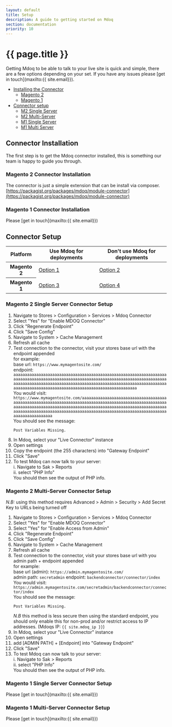 ```yaml
---
layout: default
title: Setup
description: A guide to getting started on Mdoq 
section: documentation
priority: 10
---
```


# {{ page.title }}

Getting Mdoq to be able to talk to your live site is quick and simple, there are a few options depending on your set. If you have any issues please [get in touch](maxilto:{{ site.email}}).

- [Installing the Connector](#connector-installation)
  - [Magento 2](#magento-2-connector-installation)
  - [Magento 1](#magento-1-connector-installation)
- [Connector setup](#connector-setup)
  - [M2 Single Server](#magento-2-single-server-connector-setup)
  - [M2 Multi-Server](#magento-2-multi-server-connector-setup)
  - [M1 Single Server](#magento-1-single-server-connector-setup)
  - [M1 Multi Server](#magento-1-multi-server-connector-setup)

## Connector Installation
The first step is to get the Mdoq connector installed, this is something our team is happy to guide you through.

### Magento 2 Connector Installation
The connector is just a simple extension that can be install via composer.  
[https://packagist.org/packages/mdoq/module-connector](https://packagist.org/packages/mdoq/module-connector)

### Magento 1 Connector Installation
Please [get in touch](maxilto:{{ site.email}})

## Connector Setup
<table class="table availability">
    <thead class="thead-dark">
    <tr>
        <th scope="col">Platform</th>
        <th scope="col">Use Mdoq for deployments</th>
        <th scope="col">Don't use Mdoq for deployments</th>
    </tr>
    </thead>
    <tbody>
    <tr>
        <th scope="row">Magento 2</th>
        <td><a href="#magento-2-single-server-connector-setup">Option 1</a></td>
        <td><a href="#magento-2-multi-server-connector-setup">Option 2</a></td>
    </tr>
    <tr>
        <th scope="row">Magento 1</th>
        <td><a href="#magento-1-single-server-connector-setup">Option 3</a></td>
        <td><a href="#magento-1-multi-server-connector-setup">Option 4</a></td>
    </tr>
    </tbody>
</table>

### Magento 2 Single Server Connector Setup
1. Navigate to Stores > Configuration > Services > Mdoq Connector
2. Select "Yes" for "Enable MDOQ Connector"
3. Click "Regenerate Endpoint"
4. Click "Save Config"
5. Navigate to System > Cache Management
6. Refresh all cache
7. Test connection to the connector, visit your stores base url with the endpoint appended  
  for example:  
  base url: `https://www.mymagentosite.com/`  
  endpoint: `aaaaaaaaaaaaaaaaaaaaaaaaaaaaaaaaaaaaaaaaaaaaaaaaaaaaaaaaaaaaaaaaaaaaaaaaaaaaaaaaaaaaaaaaaaaaaaaaaaaaaaaaaaaaaaaaaaaaaaaaaaaaaaaaaaaaaaaaaaaaaaaaaaaaaaaaaaaaaaaaaaaaaaaaaaaaaaaaaaaaaaaaaaaaaaaaaaaaaaaaaaaaaaaaaaaaaaaaaaaaaaaaaaaaaaaaaaaaaaaaaaaaaaaaaaaaaaa`  
  You would visit: `https://www.mymagentosite.com/aaaaaaaaaaaaaaaaaaaaaaaaaaaaaaaaaaaaaaaaaaaaaaaaaaaaaaaaaaaaaaaaaaaaaaaaaaaaaaaaaaaaaaaaaaaaaaaaaaaaaaaaaaaaaaaaaaaaaaaaaaaaaaaaaaaaaaaaaaaaaaaaaaaaaaaaaaaaaaaaaaaaaaaaaaaaaaaaaaaaaaaaaaaaaaaaaaaaaaaaaaaaaaaaaaaaaaaaaaaaaaaaaaaaaaaaaaaaaaaaaaaaaaaaaaaaaaa`  
You should see the message:  
      ```text
      Post Variables Missing.
      ```  
8. In Mdoq, select your "Live Connector" instance
9. Open settings
10. Copy the endpoint (the 255 characters) into "Gateway Endpoint"
11. Click "Save"
12. To test Mdoq can now talk to your server:  
    i. Navigate to Sak > Reports  
    ii. select "PHP Info"  
  You should then see the output of PHP info.

### Magento 2 Multi-Server Connector Setup
_N.B:_ using this method requires Advanced > Admin > Security > Add Secret Key to URLs being turned off  
  
1. Navigate to Stores > Configuration > Services > Mdoq Connector
2. Select "Yes" for "Enable MDOQ Connector"
3. Select "Yes" for "Enable Access from Admin"
3. Click "Regenerate Endpoint"
4. Click "Save Config"
5. Navigate to System > Cache Management
6. Refresh all cache
7. Test connection to the connector, visit your stores base url with you admin path + endpoint appended  
  for example:  
  base url (admin): `https://admin.mymagentosite.com/`  
  admin path: `secretadmin`
  endpoint: `backendconnector/connector/index`  
  You would visit: `https://admin.mymagentosite.com/secretadmin/backendconnector/connector/index`  
You should see the message:  
      ```text
      Post Variables Missing.
      ```
    *N.B* this method is less secure then using the standard endpoint, you should only enable this for non-prod and/or restrict access to IP addresses. (Mdoqs IP: `{{ site.mdoq_ip }}`)        
8. In Mdoq, select your "Live Connector" instance
9. Open settings
10. add [ADMIN PATH] + [Endpoint] into "Gateway Endpoint"
11. Click "Save"
12. To test Mdoq can now talk to your server:  
    i. Navigate to Sak > Reports  
    ii. select "PHP Info"  
  You should then see the output of PHP info.

### Magento 1 Single Server Connector Setup
Please [get in touch](maxilto:{{ site.email}})
  

### Magento 1 Multi-Server Connector Setup
Please [get in touch](maxilto:{{ site.email}})
  
